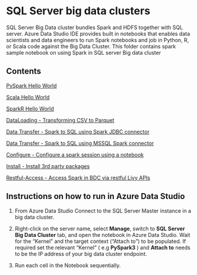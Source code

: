 # SQL Server big data clusters

SQL Server Big Data cluster bundles Spark and HDFS together with SQL server. Azure Data Studio IDE provides built in notebooks that enables data scientists and data engineers to run Spark notebooks and job in Python, R, or Scala code against the Big Data Cluster. This folder contains spark sample notebook on using Spark in SQL server Big data cluster

## Contents

[PySpark Hello World](dataloading/hello_PySpark.ipynb)

[Scala Hello World ](dataloading/hello_Scala.ipynb)

[SparkR Hello World ](dataloading/hello_sparkR.ipynb)

[DataLoading   - Transforming CSV to Parquet](dataloading/transform-csv-files.ipynb/)

[Data Transfer - Spark to SQL using Spark JDBC connector](data-virtualization/spark_to_sql_jdbc.ipynb/)

[Data Transfer - Spark to SQL using MSSQL Spark connector](data-virtualization/mssql_spark_connector.ipynb/)

[Configure  - Configure a spark session using a notebook](config-install/configure_spark_session.ipynb/)

[Install - Install 3rd party packages](config-install/installpackage_Spark.ipynb/)

[Restful-Access - Access Spark in BDC via restful Livy APIs](restful-api-accessn/accessing_spark_via_livy.ipynb/)

## Instructions on how to run in Azure Data Studio

1. From Azure Data Studio Connect to the SQL Server Master instance in a big data cluster. 

2. Right-click on the server name, select **Manage**, switch to **SQL Server Big Data Cluster** tab, and open the notebook in Azure Data Studio.  Wait for the “Kernel” and the target context (“Attach to”) to be populated. If required set the relevant “Kernel” ( e.g **PySpark3** )  and **Attach to** needs to be the IP address of your big data cluster endpoint.

3. Run each cell in the Notebook sequentially.
